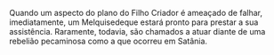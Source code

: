 ﻿Quando um aspecto do plano do Filho Criador é ameaçado de falhar, imediatamente, um Melquisedeque estará pronto para prestar a sua assistência. Raramente, todavia, são chamados a atuar diante de uma rebelião pecaminosa como a que ocorreu em Satânia.